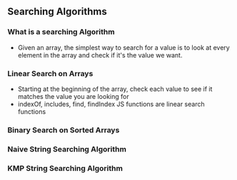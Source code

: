 ## Searching Algorithms

### What is a searching Algorithm
* Given an array, the simplest way to search for a value is to look at every
  element in the array and check if it's the value we want.

### Linear Search on Arrays
* Starting at the beginning of the array, check each value to see if it matches the 
  value you are looking for
* indexOf, includes, find, findIndex JS functions are linear search functions

### Binary Search on Sorted Arrays

### Naive String Searching Algorithm

### KMP String Searching Algorithm